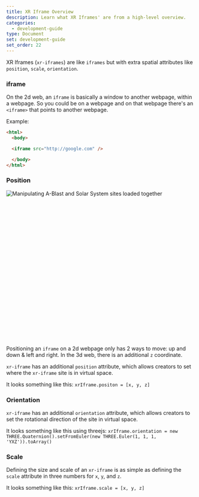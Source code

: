 ```yaml
---
title: XR Iframe Overview
description: Learn what XR Iframes' are from a high-level overview.
categories:
  - development-guide
type: Document
set: development-guide
set_order: 22
---
```


XR Iframes (`xr-iframes`) are like `iframes` but with extra spatial attributes like `position`, `scale`, `orientation`.

### iframe

On the 2d web, an `iframe` is basically a window to another webpage, within a webpage. So you could be on a webpage and on that webpage there's an `<iframe>` that points to another webpage.

Example:
```html
<html>
  <body>

  <iframe src="http://google.com" />

  </body>
</html>
```


### Position

<div style="width: 100%; height: 400px; overflow: hidden"> <img alt="Manipulating A-Blast and Solar System sites loaded together" target="_blank" src="https://user-images.githubusercontent.com/29695350/64731510-fc0ed180-d4a6-11e9-87d5-b76c36c51aea.gif"> </div>

Positioning an `iframe` on a 2d webpage only has 2 ways to move: up and down & left and right. In the 3d web, there is an additional `z` coordinate.

`xr-iframe` has an additional `position` attribute, which allows creators to set where the `xr-iframe` site is in virtual space.

It looks something like this:
`xrIframe.positon = [x, y, z]`

### Orientation

`xr-iframe` has an additional `orientation` attribute, which allows creators to set the rotational direction of the site in virtual space.

It looks something like this using threejs:
`xrIframe.orientation = new THREE.Quaternion().setFromEuler(new THREE.Euler(1, 1, 1, 'YXZ')).toArray()`



### Scale

Defining the size and scale of an `xr-iframe` is as simple as defining the `scale` attribute in three numbers for `x`, `y`, and `z`.

It looks something like this:
`xrIframe.scale = [x, y, z]`
